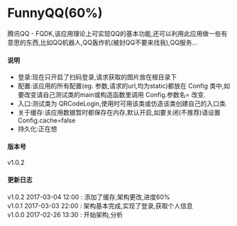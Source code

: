 # FunnyQQ(60%)
腾讯QQ - FQDK,该应用理论上可实现QQ的基本功能,还可以利用此应用做一些有意思的东西,比如QQ机器人,QQ轰炸机(被封QQ不要来找我),QQ服务...
#### 说明<br>

* 登录:现在只开启了扫码登录,请求获取的图片放在根目录下<br>
* 配置:该应用的所有配置(eg. 参数,请求的url,均为static)都放在 Config 类中,如要改变请自己测试类的main或构造函数里调用 Config.参数名= 改变.<br>
* 入口:测试类为 QRCodeLogin,使用时可用该类或仿造该类创建自己的入口类.<br>
* 关于缓存:该应用数据暂时都保存在内存,默认开启,如要关闭(不推荐)请设置Config.cache=false<br>
* 持久化:正在想<br>

#### 版本号<br>
v1.0.2<br>

#### 更新日志<br>
v1.0.2 2017-03-04 12:00 : 添加了缓存,架构更改,进度60%<br>
v1.0.1 2017-03-03 22:00 : 架构基本完成,实现了登录,获取个人信息<br>
v1.0.0 2017-02-26 13:30 : 开始架构,分析<br>
